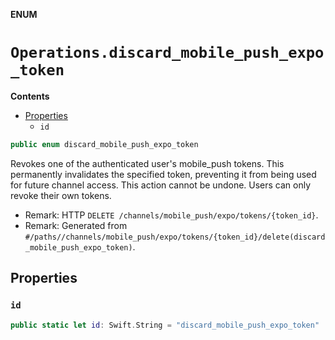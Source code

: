 **ENUM**

# `Operations.discard_mobile_push_expo_token`

**Contents**

- [Properties](#properties)
  - `id`

```swift
public enum discard_mobile_push_expo_token
```

Revokes one of the authenticated user's mobile_push tokens. This permanently invalidates the specified token, preventing it from being used for future channel access. This action cannot be undone. Users can only revoke their own tokens.

- Remark: HTTP `DELETE /channels/mobile_push/expo/tokens/{token_id}`.
- Remark: Generated from `#/paths//channels/mobile_push/expo/tokens/{token_id}/delete(discard_mobile_push_expo_token)`.

## Properties
### `id`

```swift
public static let id: Swift.String = "discard_mobile_push_expo_token"
```
